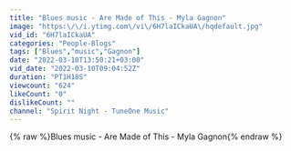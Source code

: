 ```yaml
---
title: "Blues music - Are Made of This - Myla Gagnon"
image: "https:\/\/i.ytimg.com\/vi\/6H7laICkaUA\/hqdefault.jpg"
vid_id: "6H7laICkaUA"
categories: "People-Blogs"
tags: ["Blues","music","Gagnon"]
date: "2022-03-10T13:50:21+03:00"
vid_date: "2022-03-10T09:04:52Z"
duration: "PT1H18S"
viewcount: "624"
likeCount: "0"
dislikeCount: ""
channel: "Spirit Night - TuneOne Music"
---
```

{% raw %}Blues music - Are Made of This - Myla Gagnon{% endraw %}
